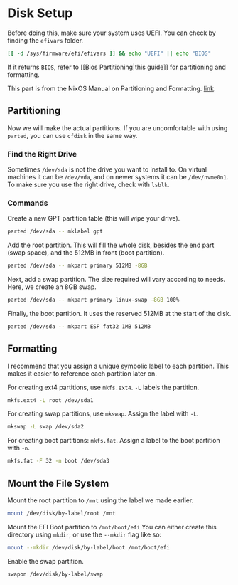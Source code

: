 # Disk Setup
Before doing this, make sure your system uses UEFI. You can check by finding the `efivars` folder.
```sh
[[ -d /sys/firmware/efi/efivars ]] && echo "UEFI" || echo "BIOS"
```
If it returns `BIOS`, refer to [[Bios Partitioning|this guide]] for partitioning and formatting.

This part is from the NixOS Manual on Partitioning and Formatting. [link](https://nixos.org/manual/nixos/stable/index.html#sec-installation-partitioning-formatting).

## Partitioning
Now we will make the actual partitions. If you are uncomfortable with using `parted`, you can use `cfdisk` in the same way.

### Find the Right Drive
Sometimes `/dev/sda` is not the drive you want to install to. On virtual machines it can be `/dev/vda`, and on newer systems it can be `/dev/nvme0n1`. To make sure you use the right drive, check with `lsblk`.

### Commands
Create a new GPT partition table (this will wipe your drive).
```sh
parted /dev/sda -- mklabel gpt
```

Add the root partition. This will fill the whole disk, besides the end part (swap space), and the 512MB in front (boot partition).
```sh
parted /dev/sda -- mkpart primary 512MB -8GB
```

Next, add a swap partition. The size required will vary according to needs. Here, we create an 8GB swap.
```sh
parted /dev/sda -- mkpart primary linux-swap -8GB 100%
```

Finally, the boot partition. It uses the reserved 512MB at the start of the disk.
```sh
parted /dev/sda -- mkpart ESP fat32 1MB 512MB
```

## Formatting
I recommend that you assign a unique symbolic label to each partition. This makes it easier to reference each partition later on.

For creating ext4 partitions, use `mkfs.ext4`. `-L` labels the partition.
```sh
mkfs.ext4 -L root /dev/sda1
```

For creating swap partitions, use `mkswap`. Assign the label with `-L`.
```sh
mkswap -L swap /dev/sda2
```

For creating boot partitions: `mkfs.fat`. Assign a label to the boot partition with `-n`. 
```sh
mkfs.fat -F 32 -n boot /dev/sda3
```

## Mount the File System
Mount the root partition to `/mnt` using the label we made earlier.
```sh
mount /dev/disk/by-label/root /mnt
```

Mount the EFI Boot partition to `/mnt/boot/efi`
You can either create this directory using `mkdir`, or use the `--mkdir` flag like so:
```sh
mount --mkdir /dev/disk/by-label/boot /mnt/boot/efi
```

Enable the swap partition.
```sh
swapon /dev/disk/by-label/swap